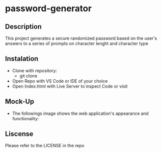 # password-generator

## Description

This project generates a secure randomized password based on the user's answers to a series of prompts on character lenght and character type

## Instalation

- Clone with repository:
  - git clone
- Open Repo with VS Code or IDE of your choice
- Open Index.html with Live Server to inspect Code or visit

## Mock-Up

- The followings image shows the web application's appearance and functionality:

## Liscense

Please refer to the LICENSE in the repo
